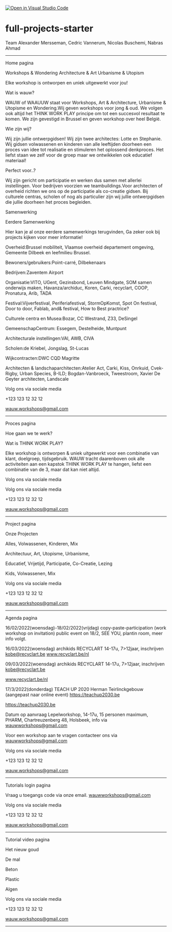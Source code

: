 [![Open in Visual Studio Code](https://classroom.github.com/assets/open-in-vscode-f059dc9a6f8d3a56e377f745f24479a46679e63a5d9fe6f495e02850cd0d8118.svg)](https://classroom.github.com/online_ide?assignment_repo_id=6724688&assignment_repo_type=AssignmentRepo)
# full-projects-starter

Team 
Alexander Mersseman, Cedric Vannerum, Nicolas Buschemi, Nabras Ahmad
_________________

Home pagina

Workshops & Wondering
Architecture & Art
Urbanisme & Utopism


Elke workshop is ontworpen en uniek uitgewerkt voor jou!

Wat is wauw?

WAUW of WAAUUW staat voor Workshops, Art & Architecture, Urbanisme & Utopisme en Wondering.Wij
geven workshops voor jong & oud. We volgen ook altijd het THINK WORK PLAY principe om tot een
succesvol resultaat te komen. We zijn gevestigd in Brussel en geven workshop over heel België.


Wie zijn wij?

Wij zijn jullie ontwerpgidsen! Wij zijn twee architectes: Lotte en Stephanie. Wij gidsen
volwassenen en kinderen van alle leeftijden doorheen een proces van idee tot realisatie en
stimuleren het oplossend denkproces. Het liefst staan we zelf voor de groep maar we ontwikkelen
ook educatief materiaal!

Perfect voor..?

Wij zijn gericht om participatie en werken dus samen met allerlei instellingen. Voor bedrijven
voorzien we teambuildings.Voor architecten of overheid richten we ons op de participatie als
co-creatie gidsen. Bij culturele centras, scholen of nog als particulier zijn wij jullie
ontwerpgidsen die jullie doorheen het proces begleiden.


Samenwerking

Eerdere Samenwerking

Hier kan je al onze eerdere samenwerkings terugvinden, Ga zeker ook bij projects kijken voor meer
informatie!

Overheid:Brussel mobiliteit, Vlaamse overheid departement omgeving, Gemeente Dilbeek en leefmilieu Brussel.

Bewoners/gebruikers:Point-carré, Dilbekenaars

Bedrijven:Zaventem Airport

Organisatie:VITO, UGent, Gezinsbond, Leuven Mindgate, SOM samen onderwijs maken, Havanza/archiduc, Koren, Carki, recyclart, COOP, Pronatura, Arib, TADA

Festival:Vijverfestival, Periferiafestival, StormOpKomst, Spot On festival, Door to door, Fablab, and& festival, How to Best practrice?

Culturele centra en Musea:Bozar, CC Westrand, Z33, DeSingel

GemeenschapCentrum: Essegem, Destelheide, Muntpunt

Architecturale instellingen:VAI, AWB, CIVA

Scholen:de Kriebel, Jongslag, St-Lucas

Wijkcontracten:DWC CQD Magritte

Architecten & landschaparchitecten:Atelier Act, Carki, Kiss, Onrkuid, Cvek-Rigby, Urban Species, B-ILD; Bogdan-Vanbroeck, Tweestroom, Xavier De Geyter architecten, Landscale


Volg ons via sociale media

+123 123 12 32 12

wauw.workshops@gmail.com

______________________________________________________________________________________________________________________________

Proces pagina

Hoe gaan we te werk?

Wat is THINK WORK PLAY?

Elke workshop is ontworpen & uniek uitgewerkt voor een combinatie van klant, doelgroep, tijdsgebruik. WAUW tracht daarenboven ook alle activiteiten aan een kapstok THINK WORK PLAY te hangen, liefst een combinatie van de 3, maar dat kan niet altijd.

Volg ons via sociale media


Volg ons via sociale media

+123 123 12 32 12

wauw.workshops@gmail.com

______________________________________________________________________________________________________________________________

Project pagina

Onze Projecten

Alles, Volwassenen, Kinderen, Mix

Architectuur, Art, Utopisme,  Urbanisme,

Educatief, Vrijetijd, Participatie, Co-Creatie, Lezing

Kids, Volwassenen, Mix


Volg ons via sociale media

+123 123 12 32 12

wauw.workshops@gmail.com

______________________________________________________________________________________________________________________________

Agenda pagina

16/02/2022(woensdag)-18/02/2022(vrijdag)
copy-paste-participation (work workshop on invitation) public event on 18/2, SEE YOU, plantin room, meer info volgt.


16/03/2022(woensdag)
archikids RECYCLART 14-17u, 7>12jaar, inschrijven kobe@recyclart.be www.recyclart.be/nl


09/03/2022(woensdag)
archikids RECYCLART 14-17u, 7>12jaar, inschrijven kobe@recyclart.be

www.recyclart.be/nl


17/3/2022(donderdag)
TEACH UP 2020 Herman Teirlinckgebouw (aangepast naar online event) https://teachup2030.be


https://teachup2030.be

Datum op aanvraag
Lepelworkshop, 14-17u, 15 personen maximum, PHARM, Chartreuzenberg 48, Holsbeek, info via wauwworkshops@gmail.com

Voor een workshop aan te vragen contacteer ons via wauwworkshops@gmail.com

Volg ons via sociale media

+123 123 12 32 12

wauw.workshops@gmail.com

____________________________________________________________________________________________________________________________



Tutorials login pagina


Vraag u toegangs code via onze email. wauwworkshops@gmail.com



Volg ons via sociale media

+123 123 12 32 12

wauw.workshops@gmail.com

______________________________________________________________________________________________________________________________



Tutorial video pagina



Het nieuw goud

De mal

Beton

Plastic

Algen


Volg ons via sociale media

+123 123 12 32 12

wauw.workshops@gmail.com

______________________________________________________________________________________________________________________________